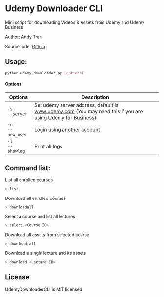 # Udemy Downloader CLI
Mini script for downloading Videos & Assets from Udemy and Udemy Business

Author: Andy Tran  

Sourcecode: [Github](https://github.com/Andycillin/udemy-downloader-cli)

## Usage:
```bash
python udemy_downloader.py [options]
```
#### Options: 
| Options       | Description  |
| ------------------------ |------------- |
| `-s` <br/>  `--server`  | Set udemy server address, default is www.udemy.com (You may need this if you are using Udemy for Business) |
| `-n` <br/> `--new_user`| Login using another account      |
| `-l` <br/> `--showlog` | Print all logs      |

## Command list:
List all enrolled courses
```bash
> list
```

Download all enrolled courses 
```bash
> downloadall
```

Select a course and list all lectures
```bash
> select <Course ID>
```

Download all assets from selected course
```bash
> download all
```

Download a single lecture and its assets 
```bash
> download <Lecture ID>
```



## License
UdemyDownloaderCLI is MIT licensed